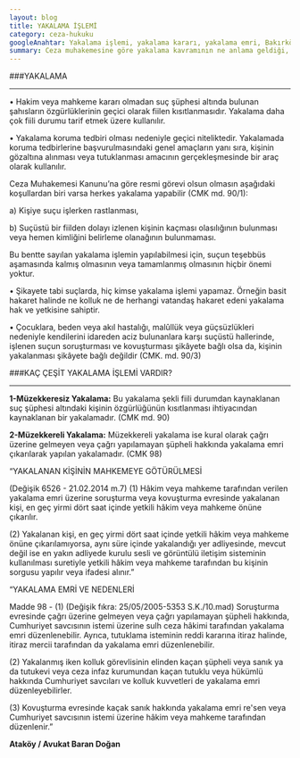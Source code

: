 ```yaml
---
layout: blog
title: YAKALAMA İŞLEMİ
category: ceza-hukuku
googleAnahtar: Yakalama işlemi, yakalama kararı, yakalama emri, Bakırköy avukat, Bahçelievler avukat, Şirinevler avukat, ataköy avukat, ceza avukatı, baran doğan
summary: Ceza muhakemesine göre yakalama kavramının ne anlama geldiği, yakalama işleminin nasıl yapıldığı, kaç çeşit yakalama işlemi olduğu anlatılmıştır.
---
```


>
###YAKALAMA
>
---

•	Hakim veya mahkeme kararı olmadan suç şüphesi altında bulunan şahısların özgürlüklerinin geçici olarak fiilen kısıtlanmasıdır. Yakalama daha çok fiili durumu tarif etmek üzere kullanılır. 

•	Yakalama koruma tedbiri olması nedeniyle geçici niteliktedir. Yakalamada koruma tedbirlerine başvurulmasındaki genel amaçların yanı sıra, kişinin gözaltına alınması veya tutuklanması amacının gerçekleşmesinde bir araç olarak kullanılır.

Ceza Muhakemesi Kanunu’na göre resmi görevi olsun olmasın aşağıdaki koşullardan biri varsa  herkes yakalama yapabilir (CMK md. 90/1):

a) Kişiye suçu işlerken rastlanması,
 
b) Suçüstü bir fiilden dolayı izlenen kişinin kaçması olasılığının bulunması veya hemen kimliğini belirleme olanağının bulunmaması.

Bu bentte sayılan yakalama işlemin yapılabilmesi için, suçun teşebbüs aşamasında kalmış olmasının veya tamamlanmış olmasının hiçbir önemi yoktur.

•	Şikayete tabi suçlarda, hiç kimse yakalama işlemi yapamaz. Örneğin basit hakaret halinde ne kolluk ne de herhangi vatandaş hakaret edeni yakalama hak ve yetkisine sahiptir.

•	Çocuklara, beden veya akıl hastalığı, malûllük veya güçsüzlükleri nedeniyle kendilerini idareden aciz bulunanlara karşı suçüstü hallerinde, işlenen suçun soruşturması ve kovuşturması şikâyete bağlı olsa da, kişinin yakalanması şikâyete bağlı değildir (CMK. md. 90/3)

>
###KAÇ ÇEŞİT YAKALAMA İŞLEMİ VARDIR?
>
---

**1-Müzekkeresiz Yakalama:** Bu yakalama şekli fiili durumdan kaynaklanan suç şüphesi altındaki kişinin özgürlüğünün kısıtlanması ihtiyacından kaynaklanan bir yakalamadır. (CMK md. 90)

**2-Müzekkereli Yakalama:** Müzekkereli yakalama ise kural olarak çağrı üzerine gelmeyen veya çağrı yapılamayan şüpheli hakkında yakalama emri çıkarılarak yapılan yakalamadır. (CMK 98)

“YAKALANAN KİŞİNİN MAHKEMEYE GÖTÜRÜLMESİ

(Değişik 6526 - 21.02.2014 m.7) (1) Hâkim veya mahkeme tarafından verilen yakalama emri üzerine soruşturma veya kovuşturma evresinde yakalanan kişi, en geç yirmi dört saat içinde yetkili hâkim veya mahkeme önüne çıkarılır.

(2) Yakalanan kişi, en geç yirmi dört saat içinde yetkili hâkim veya mahkeme önüne çıkarılamıyorsa, aynı süre içinde yakalandığı yer adliyesinde, mevcut değil ise en yakın adliyede kurulu sesli ve görüntülü iletişim sisteminin kullanılması suretiyle yetkili hâkim veya mahkeme tarafından bu kişinin sorgusu yapılır veya ifadesi alınır.”

 “YAKALAMA EMRİ VE NEDENLERİ
 
Madde 98 - (1) (Değişik fıkra: 25/05/2005-5353 S.K./10.mad) Soruşturma evresinde çağrı üzerine gelmeyen veya çağrı yapılamayan şüpheli hakkında, Cumhuriyet savcısının istemi üzerine sulh ceza hâkimi tarafından yakalama emri düzenlenebilir. Ayrıca, tutuklama isteminin reddi kararına itiraz halinde, itiraz mercii tarafından da yakalama emri düzenlenebilir.

(2) Yakalanmış iken kolluk görevlisinin elinden kaçan şüpheli veya sanık ya da tutukevi veya ceza infaz kurumundan kaçan tutuklu veya hükümlü hakkında Cumhuriyet savcıları ve kolluk kuvvetleri de yakalama emri düzenleyebilirler.

(3) Kovuşturma evresinde kaçak sanık hakkında yakalama emri re'sen veya Cumhuriyet savcısının istemi üzerine hâkim veya mahkeme tarafından düzenlenir.”

**Ataköy / Avukat Baran Doğan**
